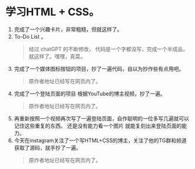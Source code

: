 # 学习HTML + CSS。
1. 完成了一个兴趣卡片，非常粗糙，但就这样了。
2. To-Do List 。
    > 经过 chatGPT 的不断修改， 代码是一个字都没写，完成一个半成品，就这样了。嘿嘿，真菜。
3. 完成了一个媒体图标按钮的项目，抄了一遍代码，自以为抄作些有点用吧。
    > 原作者地址已经写在网页内了。
4. 完成了一个登陆页面的项目 根据YouTube的博主视频，抄了一遍。
    > 原作者地址已经写在网页内了。
5. 再重新按照一个视频再次写了一遍登陆页面，自作聪明的一位多写几遍就可以记住这些重复的东西。 还是没有能力看一个图片 就能复刻出来登陆页面的能力。
6. 今天在instagram关注了一个写HTML+CSS的博主，关注了他的TG群和频道获取了源码，就手抄了一遍。
    > 原作者地址已经写在网页内了。
